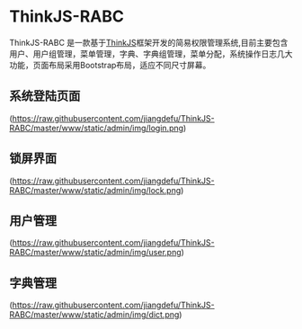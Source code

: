 # ThinkJS-RABC
ThinkJS-RABC 是一款基于[ThinkJS](https://thinkjs.org/)框架开发的简易权限管理系统,目前主要包含用户、用户组管理，菜单管理，字典、字典组管理，菜单分配，系统操作日志几大功能，页面布局采用Bootstrap布局，适应不同尺寸屏幕。
## 系统登陆页面
(https://raw.githubusercontent.com/jiangdefu/ThinkJS-RABC/master/www/static/admin/img/login.png)
## 锁屏界面
(https://raw.githubusercontent.com/jiangdefu/ThinkJS-RABC/master/www/static/admin/img/lock.png)
## 用户管理
(https://raw.githubusercontent.com/jiangdefu/ThinkJS-RABC/master/www/static/admin/img/user.png)
## 字典管理
(https://raw.githubusercontent.com/jiangdefu/ThinkJS-RABC/master/www/static/admin/img/dict.png)